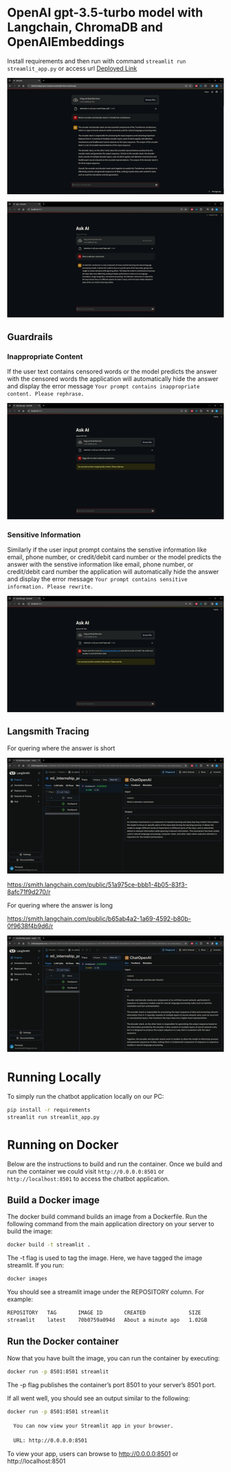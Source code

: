 # OpenAI gpt-3.5-turbo model with Langchain, ChromaDB and OpenAIEmbeddings

Install requirements and then run with command `streamlit run streamlit_app.py` or access url [Deployed Link](https://mlinternshipproject-nfu6uy3azastkezj9n3hdx.streamlit.app/)

![alt text](image-5.png)

![alt text](image.png)

## Guardrails

### Inappropriate Content

If the user text contains censored words or the model predicts the answer with the censored words the application will automatically hide the answer and display the error message `Your prompt contains inappropriate content. Please rephrase.`

![alt text](image-1.png)

### Sensitive Information 

Similarly if the user input prompt contains the senstive information like email, phone number, or credit/debit card number or the model predicts the answer with the senstive information like email, phone number, or credit/debit card number the application will automatically hide the answer and display the error message `Your prompt contains sensitive information. Please rewrite.`

![alt text](image-2.png)

## Langsmith Tracing

For quering where the answer is short

![alt text](image-3.png)

https://smith.langchain.com/public/51a975ce-bbb1-4b05-83f3-8afc71f9d270/r

For quering where the answer is long

https://smith.langchain.com/public/b65ab4a2-1a69-4592-b80b-0f9638f4b9d6/r

![alt text](image-4.png)

# Running Locally

To simply run the chatbot application locally on our PC:

```bash
pip install -r requirements
streamlit run streamlit_app.py
```

# Running on Docker

Below are the instructions to build and run the container. Once we build and run the container we could visit `http://0.0.0.0:8501` or `http://localhost:8501` to access the chatbot application. 

## Build a Docker image

The docker build command builds an image from a Dockerfile. Run the following command from the main application directory on your server to build the image:

```bash
docker build -t streamlit .
```

The -t flag is used to tag the image. Here, we have tagged the image streamlit. If you run:

```bash
docker images
```
You should see a streamlit image under the REPOSITORY column. For example:

```bash
REPOSITORY   TAG       IMAGE ID       CREATED              SIZE
streamlit    latest    70b0759a094d   About a minute ago   1.02GB
```

## Run the Docker container

Now that you have built the image, you can run the container by executing:

```bash
docker run -p 8501:8501 streamlit
```

The -p flag publishes the container’s port 8501 to your server’s 8501 port.

If all went well, you should see an output similar to the following:

```bash
docker run -p 8501:8501 streamlit

  You can now view your Streamlit app in your browser.

  URL: http://0.0.0.0:8501
```

To view your app, users can browse to http://0.0.0.0:8501 or http://localhost:8501